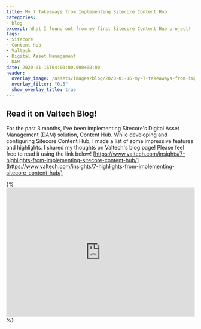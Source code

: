 ```yaml
---
title: My 7 Takeaways from Implementing Sitecore Content Hub
categories:
- blog
excerpt: What I found out from my first Sitecore Content Hub project!
tags:
- Sitecore
- Content Hub
- Valtech
- Digital Asset Management
- DAM
date: 2020-01-16T04:00:00.000+00:00
header:
  overlay_image: /assets/images/blog/2020-01-16-my-7-takeaways-from-implementing-sitecore-content-hub/hero.png
  overlay_filter: "0.5"
  show_overlay_title: true
---
```


## Read it on Valtech Blog!
For the past 3 months, I've been implementing Sitecore's Digital Asset Management (DAM) solution, Content Hub. While developing and configuring Sitecore Content Hub, I made a list of some impressive features and highlights.
I shared my thoughts on Valtech's blog page!
Please feel free to read it using the link below!
[https://www.valtech.com/insights/7-highlights-from-implementing-sitecore-content-hub/](https://www.valtech.com/insights/7-highlights-from-implementing-sitecore-content-hub/)

{% <iframe src="https://www.linkedin.com/embed/feed/update/urn:li:share:6623280521793404929" height="346" width="504" frameborder="0" allowfullscreen="" title="Embedded post"></iframe> %}
